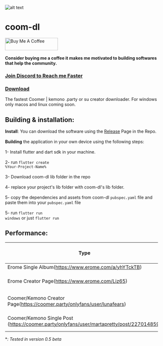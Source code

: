 
![alt text](https://github.com/notFaad/coom-dl/blob/main/coom-dl_banner.png)
# coom-dl
<a href="https://buymeacoffee.com/notfaad" target="_blank"><img src="https://cdn.buymeacoffee.com/buttons/default-orange.png" alt="Buy Me A Coffee" height="41" width="174"></a>
<br></br>
**Consider buying me a coffee it makes me motivated to building softwares that help the community.**
### [Join Discord to Reach me Faster](https://discord.gg/HrctGNnrF4)
### [Download](https://github.com/notFaad/coom-dl/releases/latest)

The fastest Coomer | kemono  .party or su creator downloader. 
For windows only macos and linux coming soon.

## Building & installation:
**Install**: You can download the software using the [Release](https://github.com/notFaad/coom-dl/releases/latest) Page in the Repo.
<br></br>
**Building** the application in your own device using the following steps:
<br></br>
1- Install flutter and dart sdk in your machine.
<br></br>
2- run <code>flutter create %Your-Project-Name%</code>
<br></br>
3- Download coom-dl lib folder in the repo
<br></br>
4- replace your project's lib folder with coom-dl's lib folder.
<br></br>
5- copy the dependencies and assets from coom-dl <code>pubspec.yaml</code> file and paste them into your <code>pubspec.yaml</code> file
<br></br>
5- run <code>flutter run windows</code> or just <code>flutter run</code>


## Performance:
| Type | Coom-dl Time(H:M:S) | Cyberdrop-dl Time(H:M:S)  |
| --- | --- | --- |
| Erome Single Album(https://www.erome.com/a/yhYTckTB)| 00:00:51s * | 00:01:02s |
| Erome Creator Page(https://www.erome.com/Liz65)| 00:00:41s * **(0 failed files)** |  00:02:38s **( 1 failed file)** |
| Coomer/Kemono Creator Page(https://coomer.party/onlyfans/user/lunafears)| 00:00:30s **(0 failed files)** * | 00:01:47s **( 8 failed files)** |
| Coomer/Kemono Single Post (https://coomer.party/onlyfans/user/martapretty/post/227014859)| 00:00:16s **(0 failed files)** * | 00:00:24s **( 0 failed files)** |

**: Tested in version 0.5 beta*






